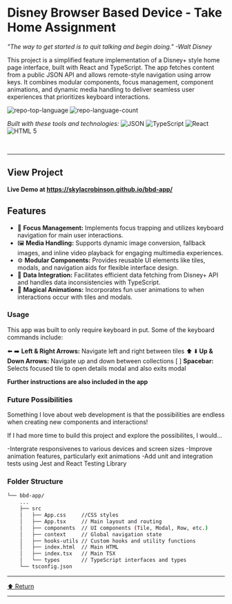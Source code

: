 <div id="top">

<!-- HEADER STYLE: CLASSIC -->
<div align="left">


# Disney Browser Based Device - Take Home Assignment

<em>"The way to get started is to quit talking and begin doing." -Walt Disney</em>

This project is a simplified feature implementation of a Disney+ style home page interface, built with React and TypeScript. The app fetches content from a public JSON API and allows remote-style navigation using arrow keys. It combines modular components, focus management, component animations, and dynamic media handling to deliver seamless user experiences that prioritizes keyboard interactions.

<!-- BADGES -->
<img src="https://img.shields.io/github/languages/top/skylacrobinson/bbd-app?style=flat&color=0080ff" alt="repo-top-language">
<img src="https://img.shields.io/github/languages/count/skylacrobinson/bbd-app?style=flat&color=0080ff" alt="repo-language-count">

<em>Built with these tools and technologies:</em>
<img src="https://img.shields.io/badge/JSON-000000.svg?style=flat&logo=JSON&logoColor=white" alt="JSON">
<img src="https://img.shields.io/badge/TypeScript-3178C6.svg?style=flat&logo=TypeScript&logoColor=white" alt="TypeScript">
<img src="https://img.shields.io/badge/react-%2320232a.svg?style=flat&logo=react&logoColor=%2361DAFB" alt="React">
<img src="https://img.shields.io/badge/html5-%23E34F26.svg?style=flat&logo=html5&logoColor=white" alt="HTML 5">
</div>
<br>

---



## View Project

**Live Demo at https://skylacrobinson.github.io/bbd-app/**


## Features

- 🎯 **Focus Management:** Implements focus trapping and utilizes keyboard navigation for main user interactions.
- 🖼️ **Media Handling:** Supports dynamic image conversion, fallback images, and inline video playback for engaging multimedia experiences.
- ⚙️ **Modular Components:** Provides reusable UI elements like tiles, modals, and navigation aids for flexible interface design.
- 🔄 **Data Integration:** Facilitates efficient data fetching from Disney+ API and handles data inconsistencies with TypeScript.
- 🚀 **Magical Animations:** Incorporates fun user animations to when interactions occur with tiles and modals.


### Usage
This app was built to only require keyboard in put. Some of the keyboard commands include:

⬅️ ➡️ **Left & Right Arrows:** Navigate left and right between tiles
⬆️ ⬇️ **Up & Down Arrows:** Navigate up and down between collections
[  ] **Spacebar:** Selects focused tile to open details modal and also exits modal

**Further instructions are also included in the app**


### Future Possibilities

Something I love about web development is that the possibilities are endless when creating new components and interactions!

If I had more time to build this project and explore the possibilites, I would...

-Intergrate responsivenes to various devices and screen sizes
-Improve animation features, particularly exit animations
-Add unit and integration tests using Jest and React Testing Library


### Folder Structure
```sh
└── bbd-app/
    ...
    ├── src
    │   ├── App.css     //CSS styles
    │   ├── App.tsx     // Main layout and routing
    │   ├── components  // UI components (Tile, Modal, Row, etc.)
    │   ├── context     // Global navigation state
    │   ├── hooks-utils // Custom hooks and utility functions
    │   ├── index.html  // Main HTML
    │   ├── index.tsx   // Main TSX
    │   └── types       // TypeScript interfaces and types
    └── tsconfig.json
```



---

<div align="left"><a href="#top">⬆ Return</a></div>

---
